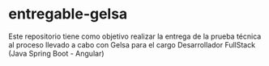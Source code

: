 # entregable-gelsa
Este repositorio tiene como objetivo realizar la entrega de la prueba técnica al proceso llevado a cabo con Gelsa para el cargo Desarrollador FullStack (Java Spring Boot - Angular)
